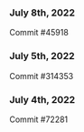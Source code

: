 ### July 8th, 2022

Commit #45918

### July 5th, 2022

Commit #314353


### July 4th, 2022

Commit #72281
